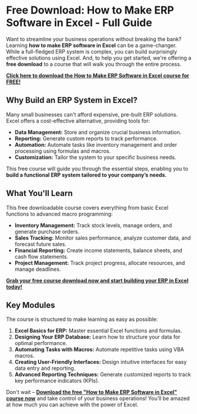 # Free Download: How to Make ERP Software in Excel - Full Guide

Want to streamline your business operations without breaking the bank? Learning **how to make ERP software in Excel** can be a game-changer. While a full-fledged ERP system is complex, you can build surprisingly effective solutions using Excel. And, to help you get started, we're offering a **free download** to a course that will walk you through the entire process.

[**Click here to download the How to Make ERP Software in Excel course for FREE!**](https://udemywork.com/how-to-make-erp-software-in-excel)

## Why Build an ERP System in Excel?

Many small businesses can't afford expensive, pre-built ERP solutions. Excel offers a cost-effective alternative, providing tools for:

*   **Data Management:** Store and organize crucial business information.
*   **Reporting:** Generate custom reports to track performance.
*   **Automation:** Automate tasks like inventory management and order processing using formulas and macros.
*   **Customization:** Tailor the system to your specific business needs.

This free course will guide you through the essential steps, enabling you to **build a functional ERP system tailored to your company’s needs.**

## What You'll Learn

This free downloadable course covers everything from basic Excel functions to advanced macro programming:

*   **Inventory Management:** Track stock levels, manage orders, and generate purchase orders.
*   **Sales Tracking:** Monitor sales performance, analyze customer data, and forecast future sales.
*   **Financial Reporting:** Create income statements, balance sheets, and cash flow statements.
*   **Project Management:** Track project progress, allocate resources, and manage deadlines.

[**Grab your free course download now and start building your ERP in Excel today!**](https://udemywork.com/how-to-make-erp-software-in-excel)

## Key Modules

The course is structured to make learning as easy as possible:

1.  **Excel Basics for ERP:** Master essential Excel functions and formulas.
2.  **Designing Your ERP Database:** Learn how to structure your data for optimal performance.
3.  **Automating Tasks with Macros:** Automate repetitive tasks using VBA macros.
4.  **Creating User-Friendly Interfaces:** Design intuitive interfaces for easy data entry and reporting.
5.  **Advanced Reporting Techniques:** Generate customized reports to track key performance indicators (KPIs).

Don't wait – **[Download the free "How to Make ERP Software in Excel" course now](https://udemywork.com/how-to-make-erp-software-in-excel)** and take control of your business operations! You’ll be amazed at how much you can achieve with the power of Excel.

